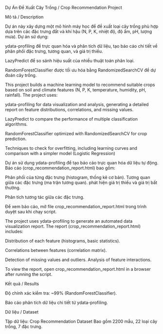 Dự Án Đề Xuất Cây Trồng / Crop Recommendation Project

Mô tả / Description

Dự án này xây dựng một mô hình máy học để đề xuất loại cây trồng phù hợp dựa trên các đặc trưng đất và khí hậu (N, P, K, nhiệt độ, độ ẩm, pH, lượng mưa). Dự án sử dụng:


ydata-profiling để trực quan hóa và phân tích dữ liệu, tạo báo cáo chi tiết về phân phối đặc trưng, tương quan, và giá trị thiếu.



LazyPredict để so sánh hiệu suất của nhiều thuật toán phân loại.



RandomForestClassifier được tối ưu hóa bằng RandomizedSearchCV để dự đoán cây trồng.

This project builds a machine learning model to recommend suitable crops based on soil and climate features (N, P, K, temperature, humidity, pH, rainfall). The project uses:

ydata-profiling for data visualization and analysis, generating a detailed report on feature distributions, correlations, and missing values.



LazyPredict to compare the performance of multiple classification algorithms.



RandomForestClassifier optimized with RandomizedSearchCV for crop prediction.



Techniques to check for overfitting, including learning curves and comparison with a simpler model (Logistic Regression)

Dự án sử dụng ydata-profiling để tạo báo cáo trực quan hóa dữ liệu tự động. Báo cáo (crop_recommendation_report.html) bao gồm:

Phân phối của từng đặc trưng (histogram, thống kê cơ bản).
Tương quan giữa các đặc trưng (ma trận tương quan).
phát hiện giá trị thiếu và giá trị bất thường.

Phân tích tương tác giữa các đặc trưng.

Để xem báo cáo, mở file crop_recommendation_report.html trong trình duyệt sau khi chạy script.

The project uses ydata-profiling to generate an automated data visualization report. The report (crop_recommendation_report.html) includes:

Distribution of each feature (histograms, basic statistics).



Correlations between features (correlation matrix).



Detection of missing values and outliers.
Analysis of feature interactions.

To view the report, open crop_recommendation_report.html in a browser after running the script.

Kết quả / Results

Độ chính xác kiểm tra: ~99% (RandomForestClassifier).

Báo cáo phân tích dữ liệu chi tiết từ ydata-profiling.

Dữ liệu / Dataset

Tập dữ liệu: Crop Recommendation Dataset
Bao gồm 2200 mẫu, 22 loại cây trồng, 7 đặc trưng.

